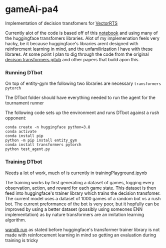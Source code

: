 # gameAi-pa4


Implementation of decision transfomers for [VectorRTS](https://github.com/drchangliu/RL4SE/tree/main/enn/TensorRTS)

Currently alot of the code is based off of this [notebook](https://github.com/huggingface/blog/blob/main/notebooks/101_train-decision-transformers.ipynb) and using many of the huggingface transfomers libraries.
Alot of my implemenation feels very hacky, be it because huggingface's libraries arent designed with reinforcment learning in mind, and the unfamilirization I have with these librares. At some point I plan to dig through the code from the original [decison transformers gitub](https://github.com/kzl/decision-transformer) and other papers that build apon this.


### Running DTbot

On top of entity-gym the following two libraries are necessary ``` transformers pytorch ```

The DTbot folder should have everything needed to run the agent for the tournament runner

The following code sets up the environment and runs DTbot against a rush opponent:

```
conda create -n huggingface python=3.8  
conda activate
conda install pip
python -m pip install entity_gym   
conda install transformers pytorch
python test_agent.py
```

### Training DTbot

Needs a lot of work, much of is currently in trainingPlayground.ipynb

The training works by first generating a dataset of games, logging every observation, action, and reward for each game state. This dataset is then feed into huggingface's trainer library which trains the decision transfomer. The current model uses a dataset of 1000 games of a random bot vs a rush bot. The current preformance of the bot is very poor, but it hopfully can be improved by using a better dataset (possibly using someones ENN implementation) as by nature transformers are an imitation learning algorithm.

[wandb run](https://wandb.ai/dgovorov7/VectorRTS-transformer/runs/iynzvft8?workspace=user-dgovorov7) as stated before huggingface's transformer trainer library is not made with reinforcement learning in mind so getting an evaluation during training is tricky
